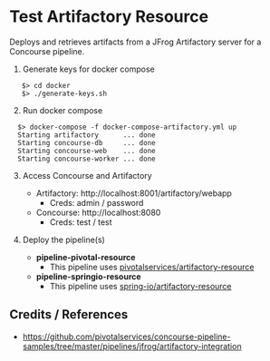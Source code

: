 # Test Artifactory Resource

Deploys and retrieves artifacts from a JFrog Artifactory server for a Concourse pipeline.

1. Generate keys for docker compose
```
   $> cd docker
   $> ./generate-keys.sh
```

2. Run docker compose
```
  $> docker-compose -f docker-compose-artifactory.yml up
  Starting artifactory      ... done
  Starting concourse-db     ... done
  Starting concourse-web    ... done
  Starting concourse-worker ... done
```

3. Access Concourse and Artifactory
    * Artifactory:  http://localhost:8001/artifactory/webapp
      - Creds: admin / password
    * Concourse:    http://localhost:8080
		- Creds: test / test

4. Deploy the pipeline(s)
    * __pipeline-pivotal-resource__
      - This pipeline uses [pivotalservices/artifactory-resource](https://github.com/pivotalservices/artifactory-resource)
    * __pipeline-springio-resource__
      - This pipeline uses [spring-io/artifactory-resource](https://github.com/spring-io/artifactory-resource)




## Credits / References

*  https://github.com/pivotalservices/concourse-pipeline-samples/tree/master/pipelines/jfrog/artifactory-integration
